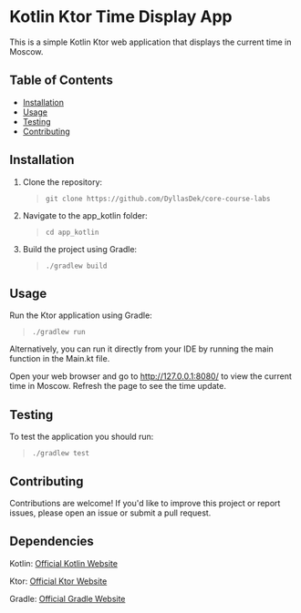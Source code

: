 # Kotlin Ktor Time Display App

This is a simple Kotlin Ktor web application that displays the current time in Moscow.

## Table of Contents

- [Installation](#installation)
- [Usage](#usage)
- [Testing](#testing)
- [Contributing](#contributing)

## Installation


1. Clone the repository:
    >`git clone https://github.com/DyllasDek/core-course-labs`

2. Navigate to the app_kotlin folder:
    >`cd app_kotlin`

3. Build the project using Gradle:
    >`./gradlew build`

## Usage
Run the Ktor application using Gradle:
> `./gradlew run`

Alternatively, you can run it directly from your IDE by running the main function in the Main.kt file.

Open your web browser and go to http://127.0.0.1:8080/ to view the current time in Moscow. Refresh the page to see the time update.

## Testing
To test the application you should run:

>`./gradlew test`

## Contributing
Contributions are welcome! If you'd like to improve this project or report issues, please open an issue or submit a pull request.

## Dependencies
Kotlin: [Official Kotlin Website](https://kotlinlang.org/)

Ktor: [Official Ktor Website](https://ktor.io/)

Gradle: [Official Gradle Website](https://gradle.org/)